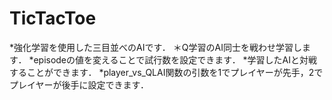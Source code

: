 # TicTacToe
*強化学習を使用した三目並べのAIです．
＊Q学習のAI同士を戦わせ学習します．
*episodeの値を変えることで試行数を設定できます．
*学習したAIと対戦することができます．
*player_vs_QLAI関数の引数を1でプレイヤーが先手，2でプレイヤーが後手に設定できます．
